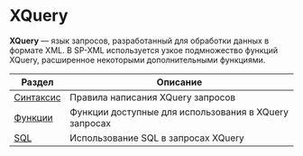 # XQuery

**XQuery** — язык запросов, разработанный для обработки данных в формате XML.
В SP-XML используется узкое подмножество функций XQuery, расширенное
некоторыми дополнительными функциями. 

| Раздел | Описание |
| -- | -- |
| [Синтаксис](chapter4-4-1.md) | Правила написания XQuery запросов |
| [Функции](chapter4-4-2.md) | Функции доступные для использования в XQuery запросах |
| [SQL](chapter4-4-3.md) | Использование SQL в запросах XQuery |